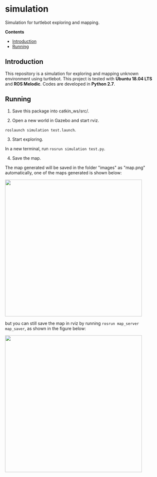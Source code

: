 # simulation
Simulation for turtlebot exploring and mapping.


**Contents**
* [Introduction](#introduction)
* [Running](#Running)

## Introduction

This repository is a simulation for exploring and mapping unknown environment using turtlebot. This project is tested with **Ubuntu 18.04 LTS** and **ROS Melodic**.  Codes are developed in **Python 2.7**.

## Running

1. Save this package into catkin_ws/src/.

2. Open a new world in Gazebo and start rviz.

`roslaunch simulation test.launch`.

3. Start exploring.

In a new terminal, run `rosrun simulation test.py`.

4. Save the map.

The map generated will be saved in the folder "images" as "map.png" automatically, one of the maps generated is shown below:

<img src="https://github.com/zw007981/simulation/blob/master/images/map.png" width="450">

but you can still save the map in rviz by running `rosrun map_server map_saver`, as shown in the figure below:

<img src="https://https://github.com/zw007981/simulation/blob/master/images/map_rviz.png" width="450">
